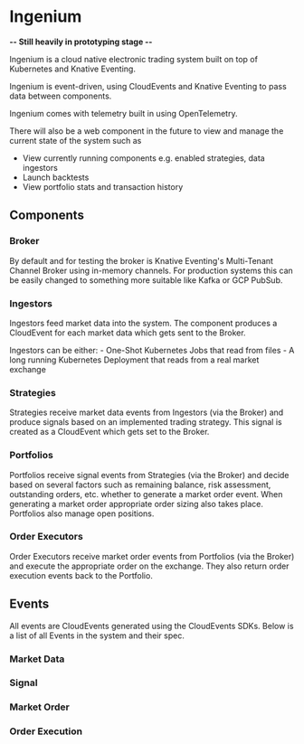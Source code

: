# Ingenium

**-- Still heavily in prototyping stage --**

Ingenium is a cloud native electronic trading system built on top of Kubernetes and Knative Eventing.

Ingenium is event-driven, using CloudEvents and Knative Eventing to pass data between components.

Ingenium comes with telemetry built in using OpenTelemetry.

There will also be a web component in the future to view and manage the current state of the system such as
- View currently running components e.g. enabled strategies, data ingestors
- Launch backtests
- View portfolio stats and transaction history

## Components

### Broker

By default and for testing the broker is Knative Eventing's Multi-Tenant Channel Broker using in-memory channels.
For production systems this can be easily changed to something more suitable like Kafka or GCP PubSub.

### Ingestors

Ingestors feed market data into the system. The component produces a CloudEvent for each market data
which gets sent to the Broker.

Ingestors can be either:
    - One-Shot Kubernetes Jobs that read from files
    - A long running Kubernetes Deployment that reads from a real market exchange

### Strategies

Strategies receive market data events from Ingestors (via the Broker) and produce signals based on an implemented
trading strategy. This signal is created as a CloudEvent which gets set to the Broker.

### Portfolios

Portfolios receive signal events from Strategies (via the Broker) and decide based on several factors such as
remaining balance, risk assessment, outstanding orders, etc. whether to generate a market order event. When generating a market
order appropriate order sizing also takes place. Portfolios also manage open positions.

### Order Executors

Order Executors receive market order events from Portfolios (via the Broker) and execute the appropriate order
on the exchange. They also return order execution events back to the Portfolio.

## Events

All events are CloudEvents generated using the CloudEvents SDKs. Below is a list of all Events in the system and their spec.

### Market Data

### Signal

### Market Order

### Order Execution
